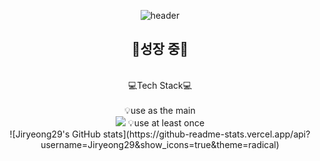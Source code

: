 <div align="center">

![header](https://capsule-render.vercel.app/api?type=Cylinder&color=timeAuto&height=100&section=header&text=Jiryeong29%20github&fontSize=50)
</br>

## 🐣성장 중🐣
</br>
💻Tech Stack💻
</br>
</br>
💡use as the main
</br>
<img src="https://img.shields.io/badge/C++-00599C?style=for-the-badge&logo=cplusplus&logoColor=white">
💡use at least once
</br>
![Jiryeong29's GitHub stats](https://github-readme-stats.vercel.app/api?username=Jiryeong29&show_icons=true&theme=radical)
